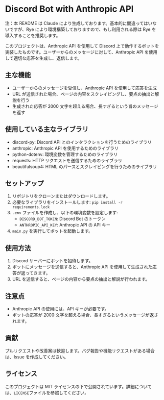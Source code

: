 # Discord Bot with Anthropic API

注：本 README は Claude により生成しております。基本的に間違ってはいないですが、Rye により環境構築しておりますので、もし利用される際は Rye を導入することを推奨します。

このプロジェクトは、Anthropic API を使用して Discord 上で動作するボットを実装したものです。ユーザーからのメッセージに対して、Anthropic API を使用して適切な応答を生成し、返信します。

## 主な機能

- ユーザーからのメッセージを受信し、Anthropic API を使用して応答を生成
- URL が送信された場合、ページの内容をスクレイピングし、要点の抽出と解説を行う
- 生成された応答が 2000 文字を超える場合、長すぎるという旨のメッセージを返す

## 使用している主なライブラリ

- discord-py: Discord API とのインタラクションを行うためのライブラリ
- anthropic: Anthropic API を使用するためのライブラリ
- python-dotenv: 環境変数を管理するためのライブラリ
- requests: HTTP リクエストを送信するためのライブラリ
- beautifulsoup4: HTML のパースとスクレイピングを行うためのライブラリ

## セットアップ

1. リポジトリをクローンまたはダウンロードします。
2. 必要なライブラリをインストールします: `pip install -r requirements.lock`
3. `.env` ファイルを作成し、以下の環境変数を設定します:
   - `DISCORD_BOT_TOKEN`: Discord Bot のトークン
   - `ANTHROPIC_API_KEY`: Anthropic API の API キー
4. `main.py` を実行してボットを起動します。

## 使用方法

1. Discord サーバーにボットを招待します。
2. ボットにメッセージを送信すると、Anthropic API を使用して生成された応答が返ってきます。
3. URL を送信すると、ページの内容から要点の抽出と解説が行われます。

## 注意点

- Anthropic API の使用には、API キーが必要です。
- ボットの応答が 2000 文字を超える場合、長すぎるというメッセージが返されます。

## 貢献

プルリクエストや改善案は歓迎します。バグ報告や機能リクエストがある場合は、Issue を作成してください。

## ライセンス

このプロジェクトは MIT ライセンスの下で公開されています。詳細については、`LICENSE`ファイルを参照してください。

